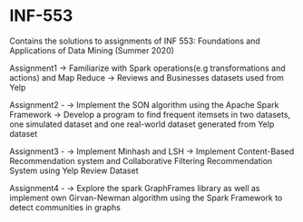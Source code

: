 # INF-553
Contains the solutions to assignments of INF 553: Foundations and Applications of Data Mining (Summer 2020)

Assignment1
-> Familiarize with Spark operations(e.g transformations and actions) and Map Reduce
-> Reviews and Businesses datasets used from Yelp

Assignment2 - 
-> Implement the SON algorithm using the Apache Spark Framework
-> Develop a program to find frequent itemsets in two datasets, one simulated dataset and one real-world dataset generated from Yelp dataset

Assignment3 - 
-> Implement Minhash and LSH
-> Implement Content-Based Recommendation system and Collaborative Filtering Recommendation System using Yelp Review Dataset

Assignment4 - 
-> Explore the spark GraphFrames library as well as implement own Girvan-Newman algorithm using the Spark Framework to detect communities in graphs
